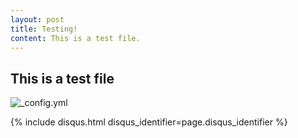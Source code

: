 ```yaml
---
layout: post
title: Testing!
content: This is a test file.
---
```

<article class="post">

  <!--<h1>{{ page.title }}</h1>-->

  <div class="entry">
    <h1>This is a test file</h1>
  </div>

  <!--<div class="date">-->
  <!--  Written on {{ page.date | date: "%B %e, %Y" }}-->
  <!--</div>-->
  ![_config.yml](/images/config.png)

  <div class="comments">
    {% include disqus.html disqus_identifier=page.disqus_identifier %}
  </div>
</article>
